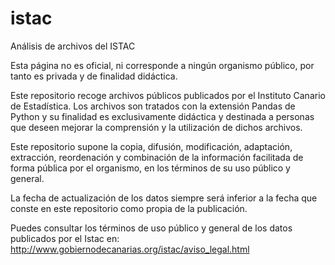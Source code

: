 # istac
Análisis de archivos del ISTAC

Esta página no es oficial, ni corresponde a ningún organismo público, por tanto es privada y de finalidad didáctica.

Este repositorio recoge archivos públicos publicados por el Instituto Canario de Estadística. Los archivos son tratados con la extensión Pandas de Python y su finalidad es exclusivamente didáctica y destinada a personas que deseen mejorar la comprensión y la utilización de dichos archivos.

Este repositorio supone la copia, difusión, modificación, adaptación, extracción, reordenación y combinación de la información facilitada de forma pública por el organismo, en los términos de su uso público y general.

La fecha de actualización de los datos siempre será inferior a la fecha que conste en este repositorio como propia de la publicación.

Puedes consultar los términos de uso público y general de los datos publicados por el Istac en: http://www.gobiernodecanarias.org/istac/aviso_legal.html
